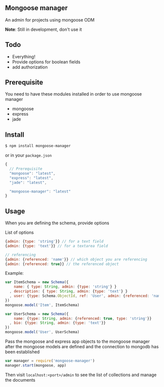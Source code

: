 ## Mongoose manager
An admin for projects using mongoose ODM

**Note**: Still in development, don't use it

## Todo
* Everything!
* Provide options for boolean fields
* add authorization

## Prerequisite
You need to have these modules installed in order to use mongoose manager
* mongoose
* express
* jade

## Install
```sh
$ npm install mongoose-manager
```

or in your `package.json`
```js
{
  // Prerequisite
  "mongoose": "latest",
  "express": "latest",
  "jade": "latest",

  "mongoose-manager": "latest"
}
```

## Usage
When you are defining the schema, provide options

List of options
```js
{admin: {type: 'string'}} // for a text field
{admin: {type: 'text'}} // for a textarea field

// referencing
{admin: {referenced: 'name'}} // which object you are referencing
{admin: {referenced: true}} // the referenced object
```

Example:
```js
var ItemSchema = new Schema({
    name: { type: String, admin: {type: 'string'} }
  , description: { type: String, admin: {type: 'text'} }
  , user: {type: Schema.ObjectId, ref: 'User', admin: {referenced: 'name'}}
})
mongoose.model('Item', ItemSchema)

var UserSchema = new Schema({
    name: {type: String, admin: {referenced: true, type: 'string'}}
  , bio: {type: String, admin: {type: 'text'}}
})
mongoose.model('User', UserSchema)
```

Pass the mongoose and express app objects to the mongoose manager after the mongoose
models are defined and the connection to mongodb has been established

```js
var manager = require('mongoose-manager')
manager.start(mongoose, app)
```
Then visit `localhost:<port>/admin` to see the list of collections and manage the
documents
